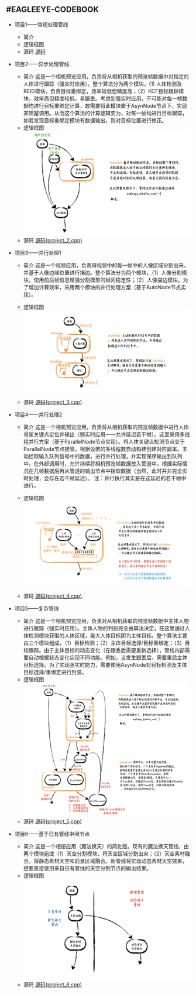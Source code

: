 #EAGLEEYE-CODEBOOK
----
* 项目1——常规处理管线
    * 简介
    * 逻辑框图
    * 源码
        [源码](./code/project_1.cpp)
* 项目2——异步处理管线
    * 简介
        这是一个相机预览应用，负责将从相机获取的预览帧数据中对指定的人体进行跟踪（强实时应用）。整个算法分为两个模块，(1) 人体检测及REID模块，负责目标重绑定，效率较低但精度高；（2）KCF目标跟踪模块，效率高但精度较低，易跟丢。考虑到强实时应用，不可能对每一帧数据均进行目标重绑定计算，故需要将此模块置于AsynNode节点下，实现非阻塞调用。从而这个算法的计算逻辑变为，对每一帧均进行目标跟踪，如若发现目标重绑定模块有数据输出，则对目标位置进行修正。
    * 逻辑框图
        ![](./resource/asyn_project.png)
    * 源码
        [源码(project_2.cpp)](./code/project_2.cpp)
* 项目3——并行处理1
    * 简介
        这是一个视频应用，负责将视频中的每一帧中的人像区域分割出来，并基于人像边缘位置进行描边。整个算法分为两个模块，（1）人像分割模块，使用前后帧信息增强分割模型的帧间稳定性；（2）人像描边模块。为了增加计算效率，采用两个模块的并行处理方案（基于AutoNode节点实现）。

    * 逻辑框图
        ![](./resource/parallel_project_1.png)
    * 源码
        [源码(project_3.cpp)](./code/project_3.cpp)
    
* 项目4——并行处理2
    * 简介
        这是一个相机预览应用，负责将从相机获取的预览帧数据中进行人体骨架关键点定位并输出（弱实时应用——允许延迟若干帧）。这里采用多线程并行方案（基于ParallelNode节点实现）。将人体关键点检测节点交于ParallelNode节点接管，根据设置的多线程数自动构建创建对应副本。主动拾取输入队列信号中的数据，进行并行处理，并实现保序输出到队列中。在外部调用时，允许持续将相机预览帧数据放入管道中，根据实际情况在几帧数据后再从管道的输出节点中拾取数据（当然，此时并非完全实时处理，会存在若干帧延迟）。
        注：并行执行其实是在这延迟的若干帧中进行。

    * 逻辑框图
        ![](./resource/parallel_project_2.png)
    * 源码
        [源码(project_4.cpp)](./code/project_4.cpp)
* 项目5——复杂管线
    * 简介
        这是一个相机预览应用，负责对从相机获取的预览帧数据中主体人物进行跟踪（强实时应用）。主体人物的判别完全由算法决定，在这里通过人体检测模块获取的人体区域，最大人体目标即为主体目标。整个算法主要由三个模块组成，（1）目标检测；（2）主体目标选择/目标重绑定；（3）目标跟踪。由于主体目标的动态变化（在跟丢后需要重新选择），管线内部需要自动根据状态变化实现不同功能。例如，当发生跟丢后，需要重启主体目标选择。为了实现强实时能力，需要使用AsynNode对目标检测及主体目标选择/重绑定进行封装。
    * 逻辑框图
        ![](./resource/complex_project.png)
    * 源码
        [源码(project_5.cpp)](./code/project_5.cpp)
* 项目6——基于已有管线中间节点
    * 简介
        这是一个相册应用（魔法换天）的简化版。现有的魔法换天管线，由两个模块组成（1）天空分割模块，将天空区域分割出来；（2）天空素材融合，将静态素材天空和前景区域融合。新管线将实现动态素材天空效果，想要直接使用来自已有管线的天空分割节点的输出结果。
    * 逻辑框图
        ![](./resource/branch_project.png)
    * 源码
        [源码(project_6.cpp)](./code/project_6.cpp)